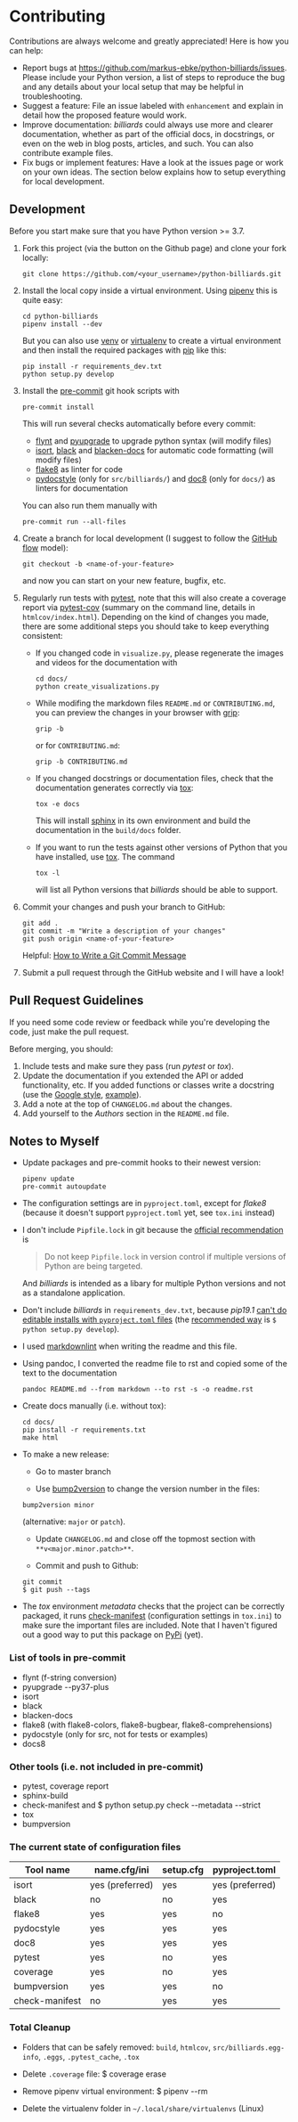# Contributing

Contributions are always welcome and greatly appreciated!
Here is how you can help:

- Report bugs at <https://github.com/markus-ebke/python-billiards/issues>.
    Please include your Python version, a list of steps to reproduce the bug and any details about your local setup that may be helpful in troubleshooting.
- Suggest a feature: File an issue labeled with `enhancement` and explain in detail how the proposed feature would work.
- Improve documentation: *billiards* could always use more and clearer documentation, whether as part of the official docs, in docstrings, or even on the web in blog posts, articles, and such. You can also contribute example files.
- Fix bugs or implement features: Have a look at the issues page or work on your own ideas. The section below explains how to setup everything for local development.



## Development

Before you start make sure that you have Python version >= 3.7.

1. Fork this project (via the button on the Github page) and clone your fork locally:

   ```shell
   git clone https://github.com/<your_username>/python-billiards.git
   ```

2. Install the local copy inside a virtual environment.
   Using [pipenv](https://pypi.org/project/pipenv/) this is quite easy:

   ```shell
   cd python-billiards
   pipenv install --dev
   ```

   But you can also use [venv](https://docs.python.org/3/library/venv.html) or [virtualenv](https://virtualenv.pypa.io/en/latest) to create a virtual environment and then install the required packages with [pip](https://pypi.org/project/pip/) like this:

   ```shell
   pip install -r requirements_dev.txt
   python setup.py develop
   ```

3. Install the [pre-commit](https://pre-commit.com) git hook scripts with

   ```shell
   pre-commit install
   ```

   This will run several checks automatically before every commit:
   - [flynt](https://github.com/ikamensh/flynt) and [pyupgrade](https://github.com/asottile/pyupgrade) to upgrade python syntax (will modify files)
   - [isort](https://pypi.org/project/isort/), [black](https://pypi.org/project/black/) and [blacken-docs](https://github.com/asottile/blacken-docs) for automatic code formatting (will modify files)
   - [flake8](https://pypi.org/project/flake8/) as linter for code
   - [pydocstyle](https://pypi.org/project/pydocstyle/) (only for `src/billiards/`) and [doc8](https://pypi.org/project/doc8/) (only for `docs/`) as linters for documentation

   You can also run them manually with

   ```shell
   pre-commit run --all-files
   ```

4. Create a branch for local development (I suggest to follow the [GitHub flow](https://guides.github.com/introduction/flow/) model):

   ```shell
   git checkout -b <name-of-your-feature>
   ```

   and now you can start on your new feature, bugfix, etc.

5. Regularly run tests with [pytest](https://pypi.org/project/pytest/), note that this will also create a coverage report via [pytest-cov](https://pypi.org/project/pytest-cov/) (summary on the command line, details in `htmlcov/index.html`).
   Depending on the kind of changes you made, there are some additional steps you should take to keep everything consistent:

   - If you changed code in `visualize.py`, please regenerate the images and videos for the documentation with

      ```shell
      cd docs/
      python create_visualizations.py
      ```

   - While modifing the markdown files `README.md` or `CONTRIBUTING.md`, you can preview the changes in your browser with [grip](https://pypi.org/project/grip/):

      ```shell
      grip -b
      ```

      or for `CONTRIBUTING.md`:

      ```shell
      grip -b CONTRIBUTING.md
      ```

   - If you changed docstrings or documentation files, check that the documentation generates correctly via [tox](https://tox.readthedocs.io/en/latest/install.html):

      ```shell
      tox -e docs
      ```

      This will install [sphinx](https://pypi.org/project/Sphinx/) in its own environment and build the documentation in the `build/docs` folder.

   - If you want to run the tests against other versions of Python that you have installed, use [tox](https://tox.readthedocs.io/en/latest/install.html).
     The command

      ```shell
      tox -l
      ```

      will list all Python versions that *billiards* should be able to support.

6. Commit your changes and push your branch to GitHub:

   ```shell
   git add .
   git commit -m "Write a description of your changes"
   git push origin <name-of-your-feature>
   ```

   Helpful: [How to Write a Git Commit Message](https://chris.beams.io/posts/git-commit/)

7. Submit a pull request through the GitHub website and I will have a look!



## Pull Request Guidelines

If you need some code review or feedback while you're developing the code, just make the pull request.

Before merging, you should:

1. Include tests and make sure they pass (run *pytest* or *tox*).
2. Update the documentation if you extended the API or added functionality, etc.
   If you added functions or classes write a docstring (use the [Google style](https://google.github.io/styleguide/pyguide.html), [example](https://www.sphinx-doc.org/en/master/usage/extensions/example_google.html)).
3. Add a note at the top of `CHANGELOG.md` about the changes.
4. Add yourself to the *Authors* section in the `README.md` file.



## Notes to Myself

- Update packages and pre-commit hooks to their newest version:

   ```shell
   pipenv update
   pre-commit autoupdate
   ```

- The configuration settings are in `pyproject.toml`, except for *flake8* (because it doesn't support `pyproject.toml` yet, see `tox.ini` instead)

- I don't include `Pipfile.lock` in git because the [official recommendation](https://pipenv.pypa.io/en/latest/basics/#general-recommendations-version-control) is
  > Do not keep `Pipfile.lock` in version control if multiple versions of Python are being targeted.

  And *billiards* is intended as a libary for multiple Python versions and not as a standalone application.

- Don't include *billiards* in `requirements_dev.txt`, because *pip19.1* [can't do editable installs with ``pyproject.toml`` files](https://github.com/pypa/pip/issues/6375) (the [recommended way](https://setuptools.readthedocs.io/en/latest/setuptools.html#development-mode) is `$ python setup.py develop`).

- I used [markdownlint](https://marketplace.visualstudio.com/items?itemName=DavidAnson.vscode-markdownlint) when writing the readme and this file.

- Using pandoc, I converted the readme file to rst and copied some of the text to the documentation

   ```shell
   pandoc README.md --from markdown --to rst -s -o readme.rst
   ```

- Create docs manually (i.e. without tox):

   ```shell
   cd docs/
   pip install -r requirements.txt
   make html
   ```

- To make a new release:
  - Go to master branch

  - Use [bump2version](https://pypi.org/project/bump2version/) to change the version number in the files:

  ```shell
  bump2version minor
  ```

  (alternative: `major` or `patch`).

  - Update `CHANGELOG.md` and close off the topmost section with `**v<major.minor.patch>**`.

  - Commit and push to Github:

  ```shell
  git commit
  $ git push --tags
  ```

- The *tox* environment *metadata* checks that the project can be correctly packaged, it runs [check-manifest](https://pypi.org/project/check-manifest/) (configuration settings in `tox.ini`) to make sure the important files are included.
  Note that I haven't figured out a good way to put this package on [PyPi](https://pypi.org/) (yet).



### List of tools in pre-commit

- flynt (f-string conversion)
- pyupgrade --py37-plus
- isort
- black
- blacken-docs
- flake8 (with flake8-colors, flake8-bugbear, flake8-comprehensions)
- pydocstyle (only for src, not for tests or examples)
- docs8

### Other tools (i.e. not included in pre-commit)

- pytest, coverage report
- sphinx-build
- check-manifest and $ python setup.py check --metadata --strict
- tox
- bumpversion

### The current state of configuration files

Tool name       | name.cfg/ini      | setup.cfg     | pyproject.toml
----------------|-------------------|---------------|-----------------
isort           | yes (preferred)   | yes           | yes (preferred)
black           | no                | no            | yes
flake8          | yes               | yes           | no
pydocstyle      | yes               | yes           | yes
doc8            | yes               | yes           | yes
pytest          | yes               | no            | yes
coverage        | yes               | no            | yes
bumpversion     | yes               | yes           | no
check-manifest  | no                | yes           | yes



### Total Cleanup

- Folders that can be safely removed: `build`, `htmlcov`, `src/billiards.egg-info`, `.eggs`, `.pytest_cache`, `.tox`

- Delete `.coverage` file: $ coverage erase

- Remove pipenv virtual environment: $ pipenv --rm

- Delete the virtualenv folder in `~/.local/share/virtualenvs` (Linux)
